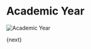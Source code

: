 # Academic Year

<img class="screenshot" alt="Academic Year" src="{{url_prefix}}/assets/img/schools/setup/academic-year.png">

{next}